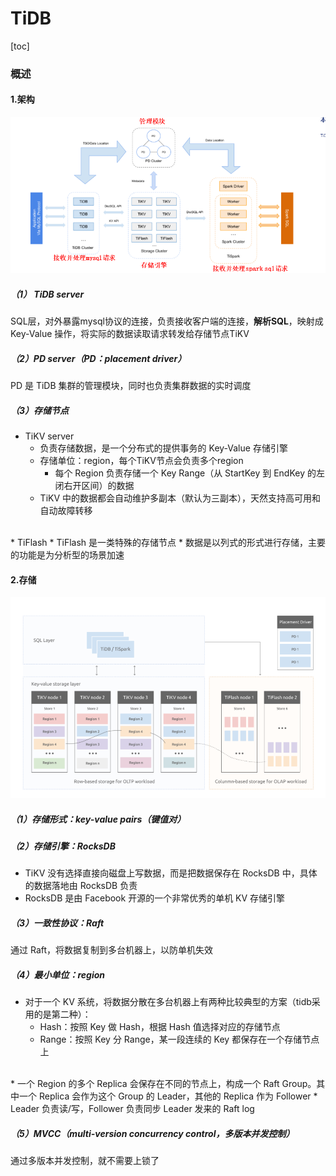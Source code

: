 # TiDB

[toc]

### 概述

#### 1.架构

![](./imgs/tidb_01.png)

##### （1） TiDB server
SQL层，对外暴露mysql协议的连接，负责接收客户端的连接，**解析SQL**，映射成Key-Value 操作，将实际的数据读取请求转发给存储节点TiKV

##### （2）PD server（PD：placement driver）
PD 是 TiDB 集群的管理模块，同时也负责集群数据的实时调度

##### （3）存储节点
* TiKV server
  * 负责存储数据，是一个分布式的提供事务的 Key-Value 存储引擎
  * 存储单位：region，每个TiKV节点会负责多个region
    * 每个 Region 负责存储一个 Key Range（从 StartKey 到 EndKey 的左闭右开区间）的数据
  * TiKV 中的数据都会自动维护多副本（默认为三副本），天然支持高可用和自动故障转移
</br>
* TiFlash
  * TiFlash 是一类特殊的存储节点
  * 数据是以列式的形式进行存储，主要的功能是为分析型的场景加速

#### 2.存储
![](./imgs/tidb_02.png)

##### （1）存储形式：key-value pairs（键值对）

##### （2）存储引擎：RocksDB
* TiKV 没有选择直接向磁盘上写数据，而是把数据保存在 RocksDB 中，具体的数据落地由 RocksDB 负责
* RocksDB 是由 Facebook 开源的一个非常优秀的单机 KV 存储引擎

##### （3）一致性协议：Raft
通过 Raft，将数据复制到多台机器上，以防单机失效

##### （4）最小单位：region
* 对于一个 KV 系统，将数据分散在多台机器上有两种比较典型的方案（tidb采用的是第二种）：
  * Hash：按照 Key 做 Hash，根据 Hash 值选择对应的存储节点
  * Range：按照 Key 分 Range，某一段连续的 Key 都保存在一个存储节点上
</br>
* 一个 Region 的多个 Replica 会保存在不同的节点上，构成一个 Raft Group。其中一个 Replica 会作为这个 Group 的 Leader，其他的 Replica 作为 Follower
  * Leader 负责读/写，Follower 负责同步 Leader 发来的 Raft log

##### （5）MVCC（multi-version concurrency control，多版本并发控制）
通过多版本并发控制，就不需要上锁了
